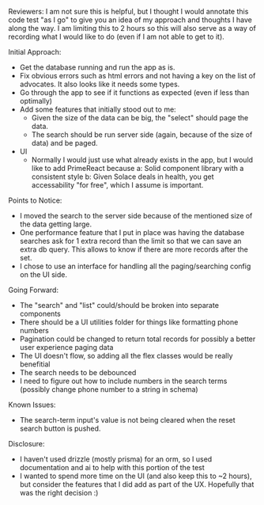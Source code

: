 Reviewers:
I am not sure this is helpful, but I thought I would annotate this code test "as I go" to give you an idea of my approach and thoughts I have along the way.  I am limiting this to 2 hours so this will also serve as a way of recording what I would like to do (even if I am not able to get to it).

Initial Approach:
- Get the database running and run the app as is.
- Fix obvious errors such as html errors and not having a key on the list of advocates.  It also looks like it needs some types.
- Go through the app to see if it functions as expected (even if less than optimally)
- Add some features that initially stood out to me:
    - Given the size of the data can be big, the "select" should page the data.
    - The search should be run server side (again, because of the size of data) and be paged.
- UI
    - Normally I would just use what already exists in the app, but I would like to add PrimeReact because 
        a: Solid component library with a consistent style
        b: Given Solace deals in health, you get accessability "for free", which I assume is important.

Points to Notice:
- I moved the search to the server side because of the mentioned size of the data getting large.
- One performance feature that I put in place was having the database searches ask for 1 extra record than the limit so that we can save an extra db query.  This allows to know if there are more records after the set.
- I chose to use an interface for handling all the paging/searching config on the UI side.  

Going Forward:
- The "search" and "list" could/should be broken into separate components
- There should be a UI utilities folder for things like formatting phone numbers
- Pagination could be changed to return total records for possibly a better user experience paging data
- The UI doesn't flow, so adding all the flex classes would be really benefitial
- The search needs to be debounced
- I need to figure out how to include numbers in the search terms (possibly change phone number to a string in schema)

Known Issues:
- The search-term input's value is not being cleared when the reset search button is pushed.

Disclosure:
- I haven't used drizzle (mostly prisma) for an orm, so I used documentation and ai to help with this portion of the test
- I wanted to spend more time on the UI (and also keep this to ~2 hours), but consider the features that I did add as part of the UX.  Hopefully that was the right decision :)